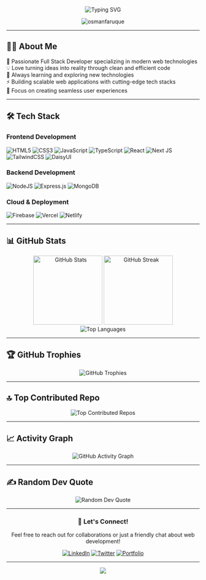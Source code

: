 <div align="center">
  <img src="https://readme-typing-svg.herokuapp.com?font=Fira+Code&weight=600&size=28&pause=1000&color=2E9EF7&center=true&vCenter=true&width=600&lines=Hi+there!+👋+I'm+Osman+Faruque;Full+Stack+Developer;Building+Amazing+Web+Experiences" alt="Typing SVG" />
</div>

<p align="center">
  <img src="https://komarev.com/ghpvc/?username=osmanfaruque&label=Profile%20views&color=0e75b6&style=flat" alt="osmanfaruque" />
</p>

---

## 👨‍💻 About Me

🚀 Passionate Full Stack Developer specializing in modern web technologies  
💡 Love turning ideas into reality through clean and efficient code  
🌱 Always learning and exploring new technologies  
⚡ Building scalable web applications with cutting-edge tech stacks  
🎯 Focus on creating seamless user experiences

---

## 🛠️ Tech Stack

### Frontend Development
![HTML5](https://img.shields.io/badge/html5-%23E34F26.svg?style=for-the-badge&logo=html5&logoColor=white)
![CSS3](https://img.shields.io/badge/css3-%231572B6.svg?style=for-the-badge&logo=css3&logoColor=white)
![JavaScript](https://img.shields.io/badge/javascript-%23323330.svg?style=for-the-badge&logo=javascript&logoColor=%23F7DF1E)
![TypeScript](https://img.shields.io/badge/typescript-%23007ACC.svg?style=for-the-badge&logo=typescript&logoColor=white)
![React](https://img.shields.io/badge/react-%2320232a.svg?style=for-the-badge&logo=react&logoColor=%2361DAFB)
![Next JS](https://img.shields.io/badge/Next-black?style=for-the-badge&logo=next.js&logoColor=white)
![TailwindCSS](https://img.shields.io/badge/tailwindcss-%2338B2AC.svg?style=for-the-badge&logo=tailwind-css&logoColor=white)
![DaisyUI](https://img.shields.io/badge/daisyui-5A0EF8?style=for-the-badge&logo=daisyui&logoColor=white)

### Backend Development
![NodeJS](https://img.shields.io/badge/node.js-6DA55F?style=for-the-badge&logo=node.js&logoColor=white)
![Express.js](https://img.shields.io/badge/express.js-%23404d59.svg?style=for-the-badge&logo=express&logoColor=%2361DAFB)
![MongoDB](https://img.shields.io/badge/MongoDB-%234ea94b.svg?style=for-the-badge&logo=mongodb&logoColor=white)

### Cloud & Deployment
![Firebase](https://img.shields.io/badge/firebase-%23039BE5.svg?style=for-the-badge&logo=firebase)
![Vercel](https://img.shields.io/badge/vercel-%23000000.svg?style=for-the-badge&logo=vercel&logoColor=white)
![Netlify](https://img.shields.io/badge/netlify-%23000000.svg?style=for-the-badge&logo=netlify&logoColor=#00C7B7)

---

## 📊 GitHub Stats

<div align="center">
  <img src="https://github-readme-stats.vercel.app/api?username=osmanfaruque&theme=tokyonight&hide_border=false&include_all_commits=true&count_private=true" alt="GitHub Stats" height="180em"/>
  <img src="https://github-readme-streak-stats.herokuapp.com/?user=osmanfaruque&theme=tokyonight&hide_border=false" alt="GitHub Streak" height="180em"/>
</div>

<div align="center">
  <img src="https://github-readme-stats.vercel.app/api/top-langs/?username=osmanfaruque&theme=tokyonight&hide_border=false&include_all_commits=true&count_private=true&layout=compact" alt="Top Languages"/>
</div>

---

## 🏆 GitHub Trophies

<div align="center">
  <img src="https://github-profile-trophy.vercel.app/?username=osmanfaruque&theme=tokyonight&no-frame=false&no-bg=false&margin-w=4&column=7" alt="GitHub Trophies"/>
</div>

---

## 🔝 Top Contributed Repo

<div align="center">
  <img src="https://github-contributor-stats.vercel.app/api?username=osmanfaruque&limit=5&theme=dark&combine_all_yearly_contributions=true" alt="Top Contributed Repos"/>
</div>

---

## 📈 Activity Graph

<div align="center">
  <img src="https://github-readme-activity-graph.vercel.app/graph?username=osmanfaruque&theme=tokyo-night&hide_border=false&area=true" alt="GitHub Activity Graph"/>
</div>

---

## ✍️ Random Dev Quote

<div align="center">
  <img src="https://quotes-github-readme.vercel.app/api?type=horizontal&theme=tokyonight" alt="Random Dev Quote"/>
</div>

---

<div align="center">
  
### 💬 Let's Connect!
  
Feel free to reach out for collaborations or just a friendly chat about web development!

[![LinkedIn](https://img.shields.io/badge/LinkedIn-%230077B5.svg?logo=linkedin&logoColor=white)](https://linkedin.com/in/osmanfaruque)
[![Twitter](https://img.shields.io/badge/Twitter-%231DA1F2.svg?logo=Twitter&logoColor=white)](https://twitter.com/osmanfaruque)
[![Portfolio](https://img.shields.io/badge/Portfolio-%23000000.svg?style=flat&logo=firefox&logoColor=white)](https://osmanfaruque.com)

---

<p align="center">
  <img src="https://capsule-render.vercel.app/api?type=waving&color=gradient&height=100&section=footer"/>
</p>

</div>
